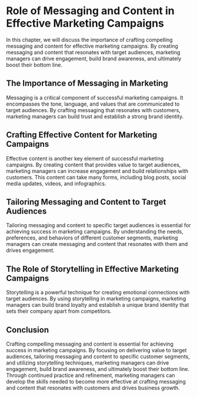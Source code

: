 Role of Messaging and Content in Effective Marketing Campaigns
====================================================================================================================

In this chapter, we will discuss the importance of crafting compelling messaging and content for effective marketing campaigns. By creating messaging and content that resonates with target audiences, marketing managers can drive engagement, build brand awareness, and ultimately boost their bottom line.

The Importance of Messaging in Marketing
----------------------------------------

Messaging is a critical component of successful marketing campaigns. It encompasses the tone, language, and values that are communicated to target audiences. By crafting messaging that resonates with customers, marketing managers can build trust and establish a strong brand identity.

Crafting Effective Content for Marketing Campaigns
--------------------------------------------------

Effective content is another key element of successful marketing campaigns. By creating content that provides value to target audiences, marketing managers can increase engagement and build relationships with customers. This content can take many forms, including blog posts, social media updates, videos, and infographics.

Tailoring Messaging and Content to Target Audiences
---------------------------------------------------

Tailoring messaging and content to specific target audiences is essential for achieving success in marketing campaigns. By understanding the needs, preferences, and behaviors of different customer segments, marketing managers can create messaging and content that resonates with them and drives engagement.

The Role of Storytelling in Effective Marketing Campaigns
---------------------------------------------------------

Storytelling is a powerful technique for creating emotional connections with target audiences. By using storytelling in marketing campaigns, marketing managers can build brand loyalty and establish a unique brand identity that sets their company apart from competitors.

Conclusion
----------

Crafting compelling messaging and content is essential for achieving success in marketing campaigns. By focusing on delivering value to target audiences, tailoring messaging and content to specific customer segments, and utilizing storytelling techniques, marketing managers can drive engagement, build brand awareness, and ultimately boost their bottom line. Through continued practice and refinement, marketing managers can develop the skills needed to become more effective at crafting messaging and content that resonates with customers and drives business growth.
